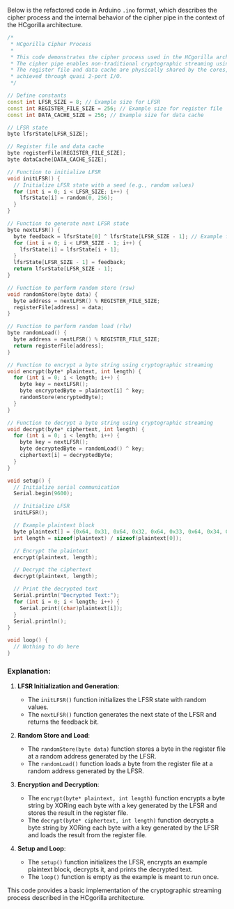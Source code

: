 Below is the refactored code in Arduino `.ino` format, which describes the cipher process and the internal behavior of the cipher pipe in the context of the HCgorilla architecture.

```cpp
/*
 * HCgorilla Cipher Process
 * 
 * This code demonstrates the cipher process used in the HCgorilla architecture.
 * The cipher pipe enables non-traditional cryptographic streaming using an LFSR-based RNG.
 * The register file and data cache are physically shared by the cores, with logical division
 * achieved through quasi 2-port I/O.
 */

// Define constants
const int LFSR_SIZE = 8; // Example size for LFSR
const int REGISTER_FILE_SIZE = 256; // Example size for register file
const int DATA_CACHE_SIZE = 256; // Example size for data cache

// LFSR state
byte lfsrState[LFSR_SIZE];

// Register file and data cache
byte registerFile[REGISTER_FILE_SIZE];
byte dataCache[DATA_CACHE_SIZE];

// Function to initialize LFSR
void initLFSR() {
  // Initialize LFSR state with a seed (e.g., random values)
  for (int i = 0; i < LFSR_SIZE; i++) {
    lfsrState[i] = random(0, 256);
  }
}

// Function to generate next LFSR state
byte nextLFSR() {
  byte feedback = lfsrState[0] ^ lfsrState[LFSR_SIZE - 1]; // Example feedback polynomial
  for (int i = 0; i < LFSR_SIZE - 1; i++) {
    lfsrState[i] = lfsrState[i + 1];
  }
  lfsrState[LFSR_SIZE - 1] = feedback;
  return lfsrState[LFSR_SIZE - 1];
}

// Function to perform random store (rsw)
void randomStore(byte data) {
  byte address = nextLFSR() % REGISTER_FILE_SIZE;
  registerFile[address] = data;
}

// Function to perform random load (rlw)
byte randomLoad() {
  byte address = nextLFSR() % REGISTER_FILE_SIZE;
  return registerFile[address];
}

// Function to encrypt a byte string using cryptographic streaming
void encrypt(byte* plaintext, int length) {
  for (int i = 0; i < length; i++) {
    byte key = nextLFSR();
    byte encryptedByte = plaintext[i] ^ key;
    randomStore(encryptedByte);
  }
}

// Function to decrypt a byte string using cryptographic streaming
void decrypt(byte* ciphertext, int length) {
  for (int i = 0; i < length; i++) {
    byte key = nextLFSR();
    byte decryptedByte = randomLoad() ^ key;
    ciphertext[i] = decryptedByte;
  }
}

void setup() {
  // Initialize serial communication
  Serial.begin(9600);

  // Initialize LFSR
  initLFSR();

  // Example plaintext block
  byte plaintext[] = {0x64, 0x31, 0x64, 0x32, 0x64, 0x33, 0x64, 0x34, 0x64, 0x35};
  int length = sizeof(plaintext) / sizeof(plaintext[0]);

  // Encrypt the plaintext
  encrypt(plaintext, length);

  // Decrypt the ciphertext
  decrypt(plaintext, length);

  // Print the decrypted text
  Serial.println("Decrypted Text:");
  for (int i = 0; i < length; i++) {
    Serial.print((char)plaintext[i]);
  }
  Serial.println();
}

void loop() {
  // Nothing to do here
}
```

### Explanation:
1. **LFSR Initialization and Generation**:
   - The `initLFSR()` function initializes the LFSR state with random values.
   - The `nextLFSR()` function generates the next state of the LFSR and returns the feedback bit.

2. **Random Store and Load**:
   - The `randomStore(byte data)` function stores a byte in the register file at a random address generated by the LFSR.
   - The `randomLoad()` function loads a byte from the register file at a random address generated by the LFSR.

3. **Encryption and Decryption**:
   - The `encrypt(byte* plaintext, int length)` function encrypts a byte string by XORing each byte with a key generated by the LFSR and stores the result in the register file.
   - The `decrypt(byte* ciphertext, int length)` function decrypts a byte string by XORing each byte with a key generated by the LFSR and loads the result from the register file.

4. **Setup and Loop**:
   - The `setup()` function initializes the LFSR, encrypts an example plaintext block, decrypts it, and prints the decrypted text.
   - The `loop()` function is empty as the example is meant to run once.

This code provides a basic implementation of the cryptographic streaming process described in the HCgorilla architecture.
